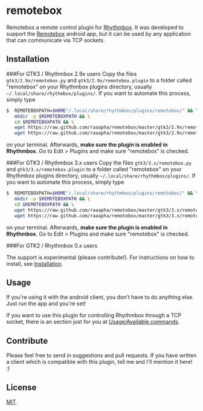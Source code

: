 remotebox
=========

Remotebox a remote control plugin for [Rhythmbox](http://projects.gnome.org/rhythmbox/). It was developed to support the [Remotebox](https://play.google.com/store/apps/details?id=net.raphaelbaron.remotebox) android app, but it can be used by any application that can communicate via TCP sockets.

Installation
------------
###For GTK3 / Rhythmbox 2.9x users
Copy the files `gtk3/2.9x/remotebox.py` and `gtk3/2.9x/remotebox.plugin` to a folder called "remotebox" on your Rhythmbox plugins directory, usually `~/.local/share/rhythmbox/plugins/`. If you want to automate this process, simply type

```bash
$  REMOTEBOXPATH=$HOME"/.local/share/rhythmbox/plugins/remotebox/" && \
   mkdir -p $REMOTEBOXPATH && \
   cd $REMOTEBOXPATH && \
   wget https://raw.github.com/raaapha/remotebox/master/gtk3/2.9x/remotebox.plugin && \
   wget https://raw.github.com/raaapha/remotebox/master/gtk3/2.9x/remotebox.py
```

on your terminal. Afterwards, __make sure the plugin is enabled in Rhythmbox__. Go to Edit > Plugins and make sure "remotebox" is checked.

###For GTK3 / Rhythmbox 3.x users
Copy the files `gtk3/3.x/remotebox.py` and `gtk3/3.x/remotebox.plugin` to a folder called "remotebox" on your Rhythmbox plugins directory, usually `~/.local/share/rhythmbox/plugins/`. If you want to automate this process, simply type

```bash
$  REMOTEBOXPATH=$HOME"/.local/share/rhythmbox/plugins/remotebox/" && \
   mkdir -p $REMOTEBOXPATH && \
   cd $REMOTEBOXPATH && \
   wget https://raw.github.com/raaapha/remotebox/master/gtk3/3.x/remotebox.plugin && \
   wget https://raw.github.com/raaapha/remotebox/master/gtk3/3.x/remotebox.py
```

on your terminal. Afterwards, __make sure the plugin is enabled in Rhythmbox__. Go to Edit > Plugins and make sure "remotebox" is checked.

###For GTK2 / Rhythmbox 0.x users

The support is experimental (please contribute!). For instructions on how to install, see [Installation](https://github.com/raaapha/remotebox/wiki/Installation).

Usage
-----

If you're using it with the android client, you don't have to do anything else. Just run the app and you're set!

If you want to use this plugin for controlling Rhythmbox through a TCP socket, there is an section just for you at [Usage/Available commands](https://github.com/raaapha/remotebox/wiki/Usage---Commands).

Contribute
----------

Please feel free to send in suggestions and pull requests. If you have written a client which is compatible with this plugin, tell me and I'll mention it here! :)

License
-------

[MIT](http://opensource.org/licenses/MIT).
